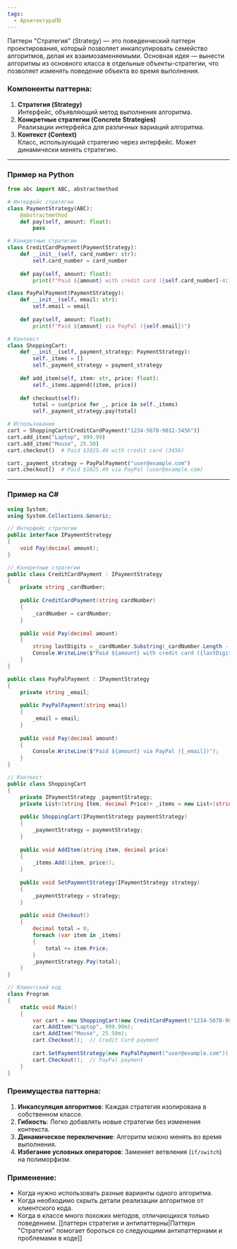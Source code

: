 ```yaml
---
tags:
  - АрхитектураПО
---
```


Паттерн "Стратегия" (Strategy) — это поведенческий паттерн проектирования, который позволяет инкапсулировать семейство алгоритмов, делая их взаимозаменяемыми. Основная идея — вынести алгоритмы из основного класса в отдельные объекты-стратегии, что позволяет изменять поведение объекта во время выполнения.

### Компоненты паттерна:
1. **Стратегия (Strategy)**  
   Интерфейс, объявляющий метод выполнения алгоритма.
2. **Конкретные стратегии (Concrete Strategies)**  
   Реализации интерфейса для различных вариаций алгоритма.
3. **Контекст (Context)**  
   Класс, использующий стратегию через интерфейс. Может динамически менять стратегию.

---

### Пример на Python
```python
from abc import ABC, abstractmethod

# Интерфейс стратегии
class PaymentStrategy(ABC):
    @abstractmethod
    def pay(self, amount: float):
        pass

# Конкретные стратегии
class CreditCardPayment(PaymentStrategy):
    def __init__(self, card_number: str):
        self.card_number = card_number
    
    def pay(self, amount: float):
        print(f"Paid ${amount} with credit card ({self.card_number[-4:]})")

class PayPalPayment(PaymentStrategy):
    def __init__(self, email: str):
        self.email = email
    
    def pay(self, amount: float):
        print(f"Paid ${amount} via PayPal ({self.email})")

# Контекст
class ShoppingCart:
    def __init__(self, payment_strategy: PaymentStrategy):
        self._items = []
        self._payment_strategy = payment_strategy
    
    def add_item(self, item: str, price: float):
        self._items.append((item, price))
    
    def checkout(self):
        total = sum(price for _, price in self._items)
        self._payment_strategy.pay(total)

# Использование
cart = ShoppingCart(CreditCardPayment("1234-5678-9012-3456"))
cart.add_item("Laptop", 999.99)
cart.add_item("Mouse", 25.50)
cart.checkout()  # Paid $1025.49 with credit card (3456)

cart._payment_strategy = PayPalPayment("user@example.com")
cart.checkout()  # Paid $1025.49 via PayPal (user@example.com)
```

---

### Пример на C\#
```csharp
using System;
using System.Collections.Generic;

// Интерфейс стратегии
public interface IPaymentStrategy 
{
    void Pay(decimal amount);
}

// Конкретные стратегии
public class CreditCardPayment : IPaymentStrategy
{
    private string _cardNumber;
    
    public CreditCardPayment(string cardNumber) 
    {
        _cardNumber = cardNumber;
    }
    
    public void Pay(decimal amount) 
    {
        string lastDigits = _cardNumber.Substring(_cardNumber.Length - 4);
        Console.WriteLine($"Paid ${amount} with credit card ({lastDigits})");
    }
}

public class PayPalPayment : IPaymentStrategy
{
    private string _email;
    
    public PayPalPayment(string email) 
    {
        _email = email;
    }
    
    public void Pay(decimal amount) 
    {
        Console.WriteLine($"Paid ${amount} via PayPal ({_email})");
    }
}

// Контекст
public class ShoppingCart
{
    private IPaymentStrategy _paymentStrategy;
    private List<(string Item, decimal Price)> _items = new List<(string, decimal)>();
    
    public ShoppingCart(IPaymentStrategy paymentStrategy) 
    {
        _paymentStrategy = paymentStrategy;
    }
    
    public void AddItem(string item, decimal price) 
    {
        _items.Add((item, price));
    }
    
    public void SetPaymentStrategy(IPaymentStrategy strategy) 
    {
        _paymentStrategy = strategy;
    }
    
    public void Checkout() 
    {
        decimal total = 0;
        foreach (var item in _items) 
        {
            total += item.Price;
        }
        _paymentStrategy.Pay(total);
    }
}

// Клиентский код
class Program 
{
    static void Main() 
    {
        var cart = new ShoppingCart(new CreditCardPayment("1234-5678-9012-3456"));
        cart.AddItem("Laptop", 999.99m);
        cart.AddItem("Mouse", 25.50m);
        cart.Checkout();  // Credit Card payment
        
        cart.SetPaymentStrategy(new PayPalPayment("user@example.com"));
        cart.Checkout();  // PayPal payment
    }
}
```

### Преимущества паттерна:
1. **Инкапсуляция алгоритмов**: Каждая стратегия изолирована в собственном классе.
2. **Гибкость**: Легко добавлять новые стратегии без изменения контекста.
3. **Динамическое переключение**: Алгоритм можно менять во время выполнения.
4. **Избегание условных операторов**: Заменяет ветвления (`if/switch`) на полиморфизм.

### Применение:
- Когда нужно использовать разные варианты одного алгоритма.
- Когда необходимо скрыть детали реализации алгоритмов от клиентского кода.
- Когда в классе много похожих методов, отличающихся только поведением.
[[паттерн стратегия и антипаттерны|Паттерн "Стратегия" помогает бороться со следующими антипаттернами и проблемами в коде]]